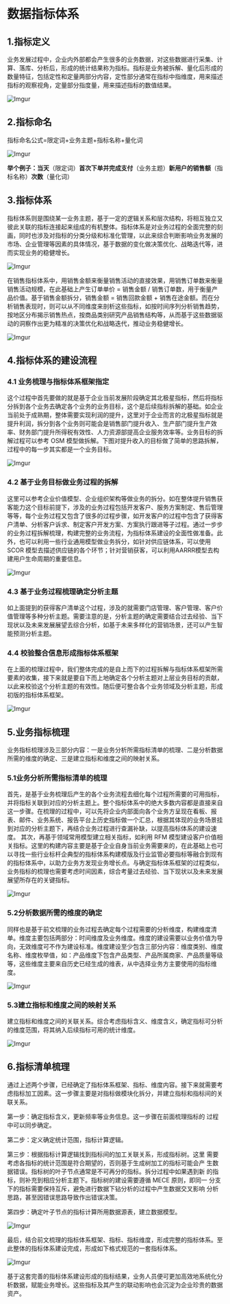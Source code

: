 # 数据指标体系

## 1.指标定义

业务发展过程中，企业内外部都会产生很多的业务数据，对这些数据进行采集、计算、落库、分析后，形成的统计结果称为指标。指标是业务被拆解、量化后形成的数量特征，包括定性和定量两部分内容，定性部分通常在指标中指维度，用来描述指标的观察视角，定量部分指度量，用来描述指标的数值结果。

![Imgur](https://i.imgur.com/YeWyxyS.png)

## 2.指标命名

指标命名公式=限定词+业务主题+指标名称+量化词

![Imgur](https://i.imgur.com/ZUXT0Mk.png)

**举个例子：当天**（限定词）**首次下单并完成支付**（业务主题）**新用户的销售额**（指标名称）**次数**（量化词）

## 3.指标体系

指标体系则是围绕某一业务主题，基于一定的逻辑关系和层次结构，将相互独立又彼此关联的指标连接起来组成的有机整体。指标体系是对业务过程的全面完整的刻画，同时也涉及对指标的分类分级和标准化管理，以此来综合判断影响业务发展的市场、企业管理等因素的具体情况，基于数据的变化做决策优化、战略迭代等，进而实现业务的稳健增长。

![Imgur](https://i.imgur.com/qXYMEda.png)

在销售指标体系中，用销售金额来衡量销售活动的直接效果，用销售订单数来衡量销售活动规模，在此基础上产生订单单价 = 销售金额 / 销售订单数，用于衡量产品价值。基于销售金额拆分，销售金额 = 销售回款金额 + 销售在途金额。而在分析销售表现时，则可以从不同维度来剖析这些指标，如按时间序列分析销售趋势，按地区分布揭示销售热点，按商品类别研究产品销售结构等，从而基于这些数据驱动的洞察作出更为精准的决策优化和战略迭代，推动业务稳健增长。

![Imgur](https://i.imgur.com/lmeXNYV.png)

## 4.指标体系的建设流程

### 4.1 业务梳理与指标体系框架指定

这个过程中首先要做的就是基于企业当前发展阶段确定其北极星指标，然后将指标分拆到各个业务去确定各个业务的业务目标，这个是后续指标拆解的基础。如企业当前处于成熟期，整体需要实现利润的提升，这里对于企业而言的北极星指标就是提升利润，拆分到各个业务则可能会是销售部门提升收入、生产部门提升生产效率、财务部门提升所得税有效性、人力资源部提高企业服务效率等。业务目标的拆解过程可以参考 OSM 模型做拆解。下图对提升收入的目标做了简单的思路拆解，过程中的每一步其实都是一个业务目标。

![Imgur](https://i.imgur.com/6nmXZiI.png)

### 4.2 基于业务目标做业务过程的拆解

这里可以参考企业价值模型、企业组织架构等做业务的拆分。如在整体提升销售获客能力这个目标前提下，涉及的业务过程包括开发客户、服务方案制定、售后管理等等，每个业务过程又包含了很多的过程步骤，如开发客户的过程中包含了获得客户清单、分析客户诉求、制定客户开发方案、方案执行跟进等子过程。通过一步步的业务过程拆解梳理，构建完整的业务流程，为指标体系建设的全面性做准备。此外，也可以利用一些行业通用模型做业务拆分，如针对供应链体系，可以使用 SCOR 模型去描述供应链的各个环节；针对营销获客，可以利用AARRR模型去构建用户生命周期的重要信息。

![Imgur](https://i.imgur.com/W34wAQD.png)

### 4.3 基于业务过程梳理确定分析主题

如上面提到的获得客户清单这个过程，涉及的就需要门店管理、客户管理、客户价值管理等多种分析主题。需要注意的是，分析主题的确定需要结合过去经验、当下现状以及未来发展展望去综合分析，如基于未来多样化的营销场景，还可以产生智能预测分析主题。

### 4.4 校验整合信息形成指标体系框架

在上面的梳理过程中，我们整体完成的是自上而下的过程拆解与指标体系框架所需要素的收集，接下来就是要自下而上地确定各个分析主题对上层业务目标的贡献，以此来校验这个分析主题的有效性。随后便可整合各个业务领域及分析主题，形成初版的指标体系框架。

![Imgur](https://i.imgur.com/74yYYje.png)

## 5.业务指标梳理

业务指标梳理涉及三部分内容：一是业务分析所需指标清单的梳理、二是分析数据所需的维度的确定、三是建立指标和维度之间的映射关系。

### 5.1业务分析所需指标清单的梳理

首先，是基于业务梳理后产生的各个业务流程去细化每个过程所需要的可用指标，并将指标关联到对应的分析主题上。整个指标体系中的绝大多数内容都是直接来自这一步骤。在梳理的过程中，可以先将企业内部面向各个业务方呈现在看板、报表、邮件、业务系统、报告平台上历史指标做一个汇总，根据其体现的业务场景挂到对应的分析主题下，再结合业务过程进行查漏补缺，以提高指标体系的建设速度。
其次，再基于领域常用模型建立相关指标，如利用 RFM 模型建设客户价值相关指标。这里的构建内容主要是基于企业自身当前业务需要来的，在此基础上也可以寻找一些行业标杆企典型的指标体系构建模版及行业监管必要指标等融合到现有的指标体系中，以助力业务方发现业务增长点。与确定指标体系框架的过程类似，业务指标的梳理也需要考虑时间因素，综合考量过去经验、当下现状以及未来发展展望所存在的关键指标。

![Imgur](https://i.imgur.com/yXJBiQ7.png)

### 5.2分析数据所需的维度的确定

同样也是基于前文梳理的业务过程去确定每个过程需要的分析维度，构建维度清单。维度主要包括两部分：时间维度及业务维度。维度的建设需要以业务价值为导向，无效维度可不作为建设标准。维度建设至少包含三部分内容：维度类别、维度名称、维度枚举值，如：产品维度下包含产品类型、产品所属商家、产品质量等级等，这些维度主要来自历史已经生成的维表，从中选择业务方主要使用的指标维度。

![Imgur](https://i.imgur.com/dTudSwy.png)

### 5.3建立指标和维度之间的映射关系

建立指标和维度之间的关联关系。综合考虑指标含义、维度含义，确定指标可分析的维度范围，将其纳入后续指标可用的统计维度。

![Imgur](https://i.imgur.com/Kd1x85Y.png)

## 6.指标清单梳理

通过上述两个步骤，已经确定了指标体系框架、指标、维度内容。接下来就需要考虑指标加工因素。这一步骤主要是对指标做模块化拆分，并建立指标和指标间的关联关系。

第一步：确定指标含义，更新频率等业务信息。这一步骤在前面梳理指标的
过程中可以同步确定。

第二步：定义确定统计范围，指标计算逻辑。

第三步：根据指标计算逻辑找到指标间的加工关联关系，形成指标树。这里
需要考虑各指标的统计范围是符合期望的，否则基于生成树加工的指标可能会产
生数据错误。指标树的叶子节点通常是不可再分的指标。拆分过程中如果遇到新
的指标，则补充到相应分析主题下。指标树的建设需要遵循 MECE 原则，即同一
分支下的指标需要保持互斥，避免进行数据下钻分析的过程中产生数据交叉影响
分析思路，甚至因错误思路导致作出错误决策。

第四步：确定叶子节点的指标计算所用数据源表，建立数据模型。

![Imgur](https://i.imgur.com/M4B4r5R.png)

最后，结合前文梳理的指标体系框架、指标、指标维度，形成完整的指标体系。至此整体的指标体系建设完成，形成如下格式规范的一套指标体系。

![Imgur](https://i.imgur.com/kWsOHKV.png)

基于这套完善的指标体系建设形成的指标结果，业务人员便可更加高效地系统化分析数据，赋能业务增长。这些指标及其产生的联动影响也会沉淀为企业珍贵的数据资产。
